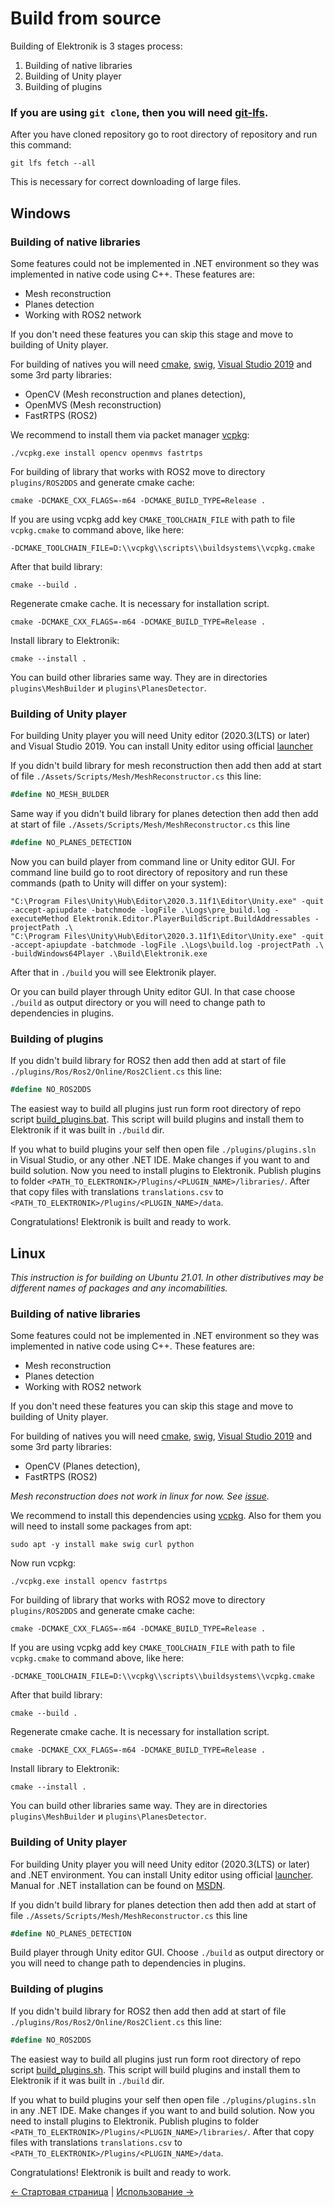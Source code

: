 # Build from source

Building of Elektronik is 3 stages process:
1. Building of native libraries
2. Building of Unity player
3. Building of plugins

### If you are using `git clone`, then you will need [git-lfs](https://git-lfs.github.com/).
After you have cloned repository go to root directory of repository and run this command:
```
git lfs fetch --all
```
This is necessary for correct downloading of large files. 

## Windows

### Building of native libraries

Some features could not be implemented in .NET environment so they was implemented in native code using C++.
These features are:
- Mesh reconstruction 
- Planes detection
- Working with ROS2 network

If you don't need these features you can skip this stage and move to building of Unity player. 

For building of natives you will need [cmake](https://cmake.org/), [swig](https://swig.org/),
[Visual Studio 2019](https://visualstudio.microsoft.com/) and some 3rd party libraries:
- OpenCV (Mesh reconstruction and planes detection),
- OpenMVS (Mesh reconstruction)
- FastRTPS (ROS2)

We recommend to install them via packet manager [vcpkg](https://github.com/microsoft/vcpkg):
```
./vcpkg.exe install opencv openmvs fastrtps
```
For building of library that works with ROS2 move to directory `plugins/ROS2DDS` and generate cmake cache:
```
cmake -DCMAKE_CXX_FLAGS=-m64 -DCMAKE_BUILD_TYPE=Release .
```
If you are using vcpkg add key `CMAKE_TOOLCHAIN_FILE` with path to file `vcpkg.cmake` to command above, like here:
```
-DCMAKE_TOOLCHAIN_FILE=D:\\vcpkg\\scripts\\buildsystems\\vcpkg.cmake
```
After that build library:
```
cmake --build .
```
Regenerate cmake cache. It is necessary for installation script.
```
cmake -DCMAKE_CXX_FLAGS=-m64 -DCMAKE_BUILD_TYPE=Release .
```
Install library to Elektronik:
```
cmake --install .
```
You can build other libraries same way. They are in directories `plugins\MeshBuilder` и `plugins\PlanesDetector`.

### Building of Unity player

For building Unity player you will need Unity editor (2020.3(LTS) or later) and Visual Studio 2019.
You can install Unity editor using official [launcher](https://unity3d.com/ru/get-unity/download)

If you didn't build library for mesh reconstruction then add then add at start of file `./Assets/Scripts/Mesh/MeshReconstructor.cs`
this line:
```c#
#define NO_MESH_BULDER
```
Same way if you didn't build library for planes detection then add then add at start of file 
`./Assets/Scripts/Mesh/MeshReconstructor.cs` this line
```c#
#define NO_PLANES_DETECTION
```

Now you can build player from command line or Unity editor GUI.
For command line build go to root directory of repository and run these commands (path to Unity will differ on your system):
```
"C:\Program Files\Unity\Hub\Editor\2020.3.11f1\Editor\Unity.exe" -quit -accept-apiupdate -batchmode -logFile .\Logs\pre_build.log -executeMethod Elektronik.Editor.PlayerBuildScript.BuildAddressables -projectPath .\
"C:\Program Files\Unity\Hub\Editor\2020.3.11f1\Editor\Unity.exe" -quit -accept-apiupdate -batchmode -logFile .\Logs\build.log -projectPath .\ -buildWindows64Player .\Build\Elektronik.exe 
```
After that in `./build` you will see Elektronik player.

Or you can build player through Unity editor GUI. In that case choose `./build` as output directory or you will need 
to change path to dependencies in plugins.

### Building of plugins

If you didn't build library for ROS2 then add then add at start of file `./plugins/Ros/Ros2/Online/Ros2Client.cs`
this line:
```c#
#define NO_ROS2DDS
```

The easiest way to build all plugins just run form root directory of repo script [build_plugins.bat](../.github/build_plugins.bat).
This script will build plugins and install them to Elektronik if it was built in `./build` dir.

If you what to build plugins your self then open file `./plugins/plugins.sln` in Visual Studio, or any other .NET IDE.
Make changes if you want to and build solution. Now you need to install plugins to Elektronik.
Publish plugins to folder `<PATH_TO_ELEKTRONIK>/Plugins/<PLUGIN_NAME>/libraries/`.
After that copy files with translations `translations.csv` to `<PATH_TO_ELEKTRONIK>/Plugins/<PLUGIN_NAME>/data`.

Congratulations! Elektronik is built and ready to work.

## Linux

*This instruction is for building on Ubuntu 21.01. In other distributives may be different names of packages
and any incomabilities.*

### Building of native libraries
Some features could not be implemented in .NET environment so they was implemented in native code using C++.
These features are:
- Mesh reconstruction
- Planes detection
- Working with ROS2 network

If you don't need these features you can skip this stage and move to building of Unity player.

For building of natives you will need [cmake](https://cmake.org/), [swig](https://swig.org/),
[Visual Studio 2019](https://visualstudio.microsoft.com/) and some 3rd party libraries:
- OpenCV (Planes detection),
- FastRTPS (ROS2)

*Mesh reconstruction does not work in linux for now. See [issue](https://github.com/dioram/Elektronik-Tools-2.0/issues/51).*

We recommend to install this dependencies using [vcpkg](https://github.com/microsoft/vcpkg).
Also for them you will need to install some packages from apt:
```
sudo apt -y install make swig curl python
```
Now run vcpkg:
```
./vcpkg.exe install opencv fastrtps
```
For building of library that works with ROS2 move to directory `plugins/ROS2DDS` and generate cmake cache:
```
cmake -DCMAKE_CXX_FLAGS=-m64 -DCMAKE_BUILD_TYPE=Release .
```
If you are using vcpkg add key `CMAKE_TOOLCHAIN_FILE` with path to file `vcpkg.cmake` to command above, like here:
```
-DCMAKE_TOOLCHAIN_FILE=D:\\vcpkg\\scripts\\buildsystems\\vcpkg.cmake
```
After that build library:
```
cmake --build .
```
Regenerate cmake cache. It is necessary for installation script.
```
cmake -DCMAKE_CXX_FLAGS=-m64 -DCMAKE_BUILD_TYPE=Release .
```
Install library to Elektronik:
```
cmake --install .
```
You can build other libraries same way. They are in directories `plugins\MeshBuilder` и `plugins\PlanesDetector`.

### Building of Unity player

For building Unity player you will need Unity editor (2020.3(LTS) or later) and .NET environment.
You can install Unity editor using official [launcher](https://unity3d.com/ru/get-unity/download).
Manual for .NET installation can be found on [MSDN](https://docs.microsoft.com/ru-ru/dotnet/core/install/linux).

If you didn't build library for planes detection then add then add at start of file
`./Assets/Scripts/Mesh/MeshReconstructor.cs` this line
```c#
#define NO_PLANES_DETECTION
```

Build player through Unity editor GUI. Choose `./build` as output directory or you will need
to change path to dependencies in plugins.

### Building of plugins

If you didn't build library for ROS2 then add then add at start of file `./plugins/Ros/Ros2/Online/Ros2Client.cs`
this line:
```c#
#define NO_ROS2DDS
```

The easiest way to build all plugins just run form root directory of repo script [build_plugins.sh](../.github/build_plugins.sh).
This script will build plugins and install them to Elektronik if it was built in `./build` dir.

If you what to build plugins your self then open file `./plugins/plugins.sln` in any .NET IDE.
Make changes if you want to and build solution. Now you need to install plugins to Elektronik.
Publish plugins to folder `<PATH_TO_ELEKTRONIK>/Plugins/<PLUGIN_NAME>/libraries/`.
After that copy files with translations `translations.csv` to `<PATH_TO_ELEKTRONIK>/Plugins/<PLUGIN_NAME>/data`.

Congratulations! Elektronik is built and ready to work.

[<- Стартовая страница](Home-RU.md) | [Использование ->](Usage-RU.md)